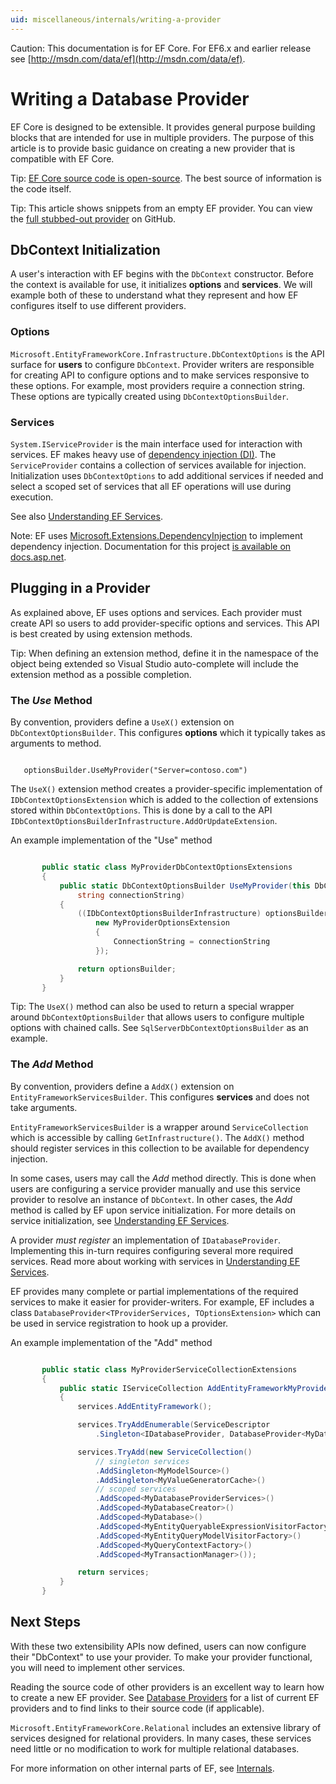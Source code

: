 ```yaml
---
uid: miscellaneous/internals/writing-a-provider
---
```

Caution: This documentation is for EF Core. For EF6.x and earlier release see [http://msdn.com/data/ef](http://msdn.com/data/ef).

  # Writing a Database Provider

EF Core is designed to be extensible. It provides general purpose building blocks that are intended for use in multiple providers. The purpose of this article is to provide basic guidance on creating a new provider that is compatible with EF Core.

Tip: [EF Core source code is open-source](https://github.com/aspnet/EntityFramework). The best source of information is the code itself.

Tip: This article shows snippets from an empty EF provider. You can view the [full stubbed-out provider](https://github.com/aspnet/EntityFramework.Docs/tree/master/samples/Miscellaneous/Internals/WritingAProvider) on GitHub.

<a name=entry-point></a>

  ## DbContext Initialization

A user's interaction with EF begins with the `DbContext` constructor. Before the context is available for use, it initializes **options** and **services**. We will example both of these to understand what they represent and how EF configures itself to use different providers.

  ### Options

`Microsoft.EntityFrameworkCore.Infrastructure.DbContextOptions` is the API surface for **users** to configure `DbContext`. Provider writers are responsible for creating API to configure options and to make services responsive to these options. For example, most providers require a connection string. These options are typically created using `DbContextOptionsBuilder`.

  ### Services

`System.IServiceProvider` is the main interface used for interaction with services. EF makes heavy use of [dependency injection (DI)](https://wikipedia.org/wiki/Dependency_injection). The `ServiceProvider` contains a collection of services available for injection. Initialization uses `DbContextOptions` to add additional services if needed and select a scoped set of services that all EF operations will use during execution.

See also [Understanding EF Services](services.md).

Note: EF uses [Microsoft.Extensions.DependencyInjection](https://www.nuget.org/packages/Microsoft.Extensions.DependencyInjection/) to implement dependency injection. Documentation for this project [is available on docs.asp.net](https://docs.asp.net/en/latest/fundamentals/dependency-injection.html).

  ## Plugging in a Provider

As explained above, EF uses options and services. Each provider must create API so users to add provider-specific options and services. This API is best created by using extension methods.

Tip: When defining an extension method, define it in the namespace of the object being extended so Visual Studio auto-complete will include the extension method as a possible completion.

  ### The *Use* Method

By convention, providers define a `UseX()` extension on `DbContextOptionsBuilder`. This configures **options** which it typically takes as arguments to method.

<!-- literal_block {"xml:space": "preserve", "classes": [], "backrefs": [], "names": [], "dupnames": [], "ids": []} -->

````

   optionsBuilder.UseMyProvider("Server=contoso.com")
   ````

The `UseX()` extension method creates a provider-specific implementation of `IDbContextOptionsExtension` which is added to the collection of extensions stored within `DbContextOptions`. This is done by a call to the API `IDbContextOptionsBuilderInfrastructure.AddOrUpdateExtension`.

An example implementation of the "Use" method

<!-- literal_block {"language": "csharp", "source": "/Users/shirhatti/src/EntityFramework.Docs/docs/miscellaneous/internals/Miscellaneous/Internals/WritingAProvider/EntityFrameworkCore.ProviderStarter/Extensions/MyProviderDbContextOptionsExtensions.cs", "xml:space": "preserve", "classes": [], "backrefs": [], "names": [], "dupnames": [], "highlight_args": {"linenostart": 1}, "ids": [], "linenos": true} -->

````csharp

       public static class MyProviderDbContextOptionsExtensions
       {
           public static DbContextOptionsBuilder UseMyProvider(this DbContextOptionsBuilder optionsBuilder,
               string connectionString)
           {
               ((IDbContextOptionsBuilderInfrastructure) optionsBuilder).AddOrUpdateExtension(
                   new MyProviderOptionsExtension
                   {
                       ConnectionString = connectionString
                   });

               return optionsBuilder;
           }
       }

   ````

Tip: The `UseX()` method can also be used to return a special wrapper around `DbContextOptionsBuilder` that allows users to configure multiple options with chained calls. See `SqlServerDbContextOptionsBuilder` as an example.

  ### The *Add* Method

By convention, providers define a `AddX()` extension on `EntityFrameworkServicesBuilder`. This configures **services** and does not take arguments.

`EntityFrameworkServicesBuilder` is a wrapper around `ServiceCollection` which is accessible by calling `GetInfrastructure()`. The `AddX()` method should register services in this collection to be available for dependency injection.

In some cases, users may call the *Add* method directly. This is done when users are configuring a service provider manually and use this service provider to resolve an instance of `DbContext`. In other cases, the *Add* method is called by EF upon service initialization. For more details on service initialization, see [Understanding EF Services](services.md).

A provider *must register* an implementation of `IDatabaseProvider`. Implementing this in-turn requires configuring several more required services. Read more about working with services in [Understanding EF Services](services.md).

EF provides many complete or partial implementations of the required services to make it easier for provider-writers. For example, EF includes a class `DatabaseProvider<TProviderServices, TOptionsExtension>` which can be used in service registration to hook up a provider.

An example implementation of the "Add" method

<!-- literal_block {"language": "csharp", "source": "/Users/shirhatti/src/EntityFramework.Docs/docs/miscellaneous/internals/Miscellaneous/Internals/WritingAProvider/EntityFrameworkCore.ProviderStarter/Extensions/MyProviderServiceCollectionExtensions.cs", "xml:space": "preserve", "classes": [], "backrefs": [], "names": [], "dupnames": [], "highlight_args": {"linenostart": 1}, "ids": [], "linenos": true} -->

````csharp

       public static class MyProviderServiceCollectionExtensions
       {
           public static IServiceCollection AddEntityFrameworkMyProvider(this IServiceCollection services)
           {
               services.AddEntityFramework();

               services.TryAddEnumerable(ServiceDescriptor
                   .Singleton<IDatabaseProvider, DatabaseProvider<MyDatabaseProviderServices, MyProviderOptionsExtension>>());

               services.TryAdd(new ServiceCollection()
                   // singleton services
                   .AddSingleton<MyModelSource>()
                   .AddSingleton<MyValueGeneratorCache>()
                   // scoped services
                   .AddScoped<MyDatabaseProviderServices>()
                   .AddScoped<MyDatabaseCreator>()
                   .AddScoped<MyDatabase>()
                   .AddScoped<MyEntityQueryableExpressionVisitorFactory>()
                   .AddScoped<MyEntityQueryModelVisitorFactory>()
                   .AddScoped<MyQueryContextFactory>()
                   .AddScoped<MyTransactionManager>());

               return services;
           }
       }

   ````

  ## Next Steps

With these two extensibility APIs now defined, users can now configure their "DbContext" to use your provider. To make your provider functional, you will need to implement other services.

Reading the source code of other providers is an excellent way to learn how to create a new EF provider. See [Database Providers](../../providers/index.md) for a list of current EF providers and to find links to their source code (if applicable).

`Microsoft.EntityFrameworkCore.Relational` includes an extensive library of services designed for relational providers. In many cases, these services need little or no modification to work for multiple relational databases.

For more information on other internal parts of EF, see [Internals](index.md).
